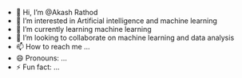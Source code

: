 - 👋 Hi, I’m @Akash Rathod
- 👀 I’m interested in Artificial intelligence and machine learning 
- 🌱 I’m currently learning machine learning 
- 💞️ I’m looking to collaborate on machine learning and data analysis 
- 📫 How to reach me ...
- 😄 Pronouns: ...
- ⚡ Fun fact: ...

<!---
AkashRathod007/AkashRathod007 is a ✨ special ✨ repository because its `README.md` (this file) appears on your GitHub profile.
You can click the Preview link to take a look at your changes.
--->
